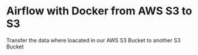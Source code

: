 # Airflow with Docker from AWS S3 to S3
 Transfer the data where loacated in our AWS S3 Bucket to another S3 Bucket
